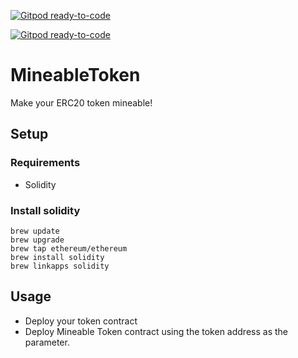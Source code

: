 [![Gitpod ready-to-code](https://img.shields.io/badge/Gitpod-ready--to--code-blue?logo=gitpod)](https://gitpod.io/#https://github.com/aleitner/MineableToken)

[![Gitpod ready-to-code](https://img.shields.io/badge/Gitpod-ready--to--code-blue?logo=gitpod)](https://gitpod.io/#https://github.com/aleitner/MineableToken)

# MineableToken

Make your ERC20 token mineable!

## Setup

### Requirements
* Solidity


### Install solidity
~~~
brew update
brew upgrade
brew tap ethereum/ethereum
brew install solidity
brew linkapps solidity
~~~

## Usage

* Deploy your token contract
* Deploy Mineable Token contract using the token address as the parameter.
